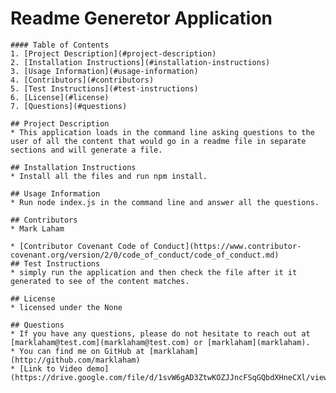 # Readme Generetor Application
      
    #### Table of Contents
    1. [Project Description](#project-description)
    2. [Installation Instructions](#installation-instructions)
    3. [Usage Information](#usage-information)
    4. [Contributors](#contributors)
    5. [Test Instructions](#test-instructions)
    6. [License](#license)
    7. [Questions](#questions)

    ## Project Description
    * This application loads in the command line asking questions to the user of all the content that would go in a readme file in separate sections and will generate a file.

    ## Installation Instructions
    * Install all the files and run npm install.

    ## Usage Information
    * Run node index.js in the command line and answer all the questions.

    ## Contributors
    * Mark Laham

    * [Contributor Covenant Code of Conduct](https://www.contributor-covenant.org/version/2/0/code_of_conduct/code_of_conduct.md)
    ## Test Instructions
    * simply run the application and then check the file after it it generated to see of the content matches.

    ## License
    * licensed under the None

    ## Questions
    * If you have any questions, please do not hesitate to reach out at [marklaham@test.com](marklaham@test.com) or [marklaham](marklaham).
    * You can find me on GitHub at [marklaham](http://github.com/marklaham)
    * [Link to Video demo](https://drive.google.com/file/d/1svW6gAD3ZtwKOZJJncFSqGQbdXHneCXl/view)